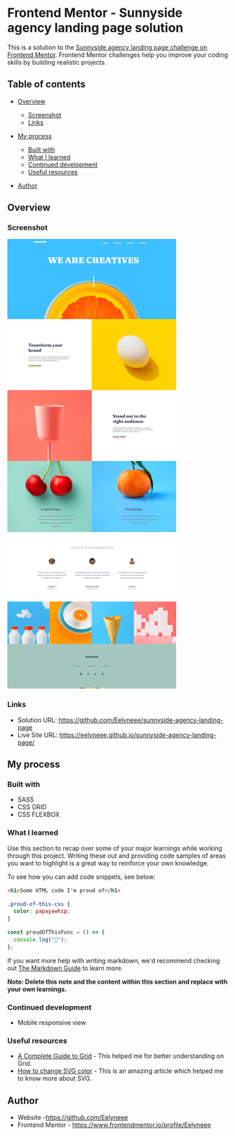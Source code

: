 # Frontend Mentor - Sunnyside agency landing page solution

This is a solution to the [Sunnyside agency landing page challenge on Frontend Mentor](https://www.frontendmentor.io/challenges/sunnyside-agency-landing-page-7yVs3B6ef). Frontend Mentor challenges help you improve your coding skills by building realistic projects.

## Table of contents

- [Overview](#overview)

  - [Screenshot](#screenshot)
  - [Links](#links)

- [My process](#my-process)
  - [Built with](#built-with)
  - [What I learned](#what-i-learned)
  - [Continued development](#continued-development)
  - [Useful resources](#useful-resources)
  
- [Author](#author)

  

## Overview

### Screenshot

![](\screencapture-eelyneee-github-io-sunnyside-agency-landing-page-2021-06-20-01_25_00.png)

### Links

- Solution URL: https://github.com/Eelyneee/sunnyside-agency-landing-page
- Live Site URL: https://eelyneee.github.io/sunnyside-agency-landing-page/

## My process

### Built with

- SASS
- CSS GRID
- CSS FLEXBOX

### What I learned

Use this section to recap over some of your major learnings while working through this project. Writing these out and providing code samples of areas you want to highlight is a great way to reinforce your own knowledge.

To see how you can add code snippets, see below:

```html
<h1>Some HTML code I'm proud of</h1>
```

```css
.proud-of-this-css {
  color: papayawhip;
}
```

```js
const proudOfThisFunc = () => {
  console.log("🎉");
};
```

If you want more help with writing markdown, we'd recommend checking out [The Markdown Guide](https://www.markdownguide.org/) to learn more.

**Note: Delete this note and the content within this section and replace with your own learnings.**

### Continued development

- Mobile responsive view

### Useful resources

- [A Complete Guide to Grid](https://css-tricks.com/snippets/css/complete-guide-grid/) - This helped me for better understanding on Grid. 
- [How to change SVG color](https://www.geeksforgeeks.org/how-to-change-svg-color/) - This is an amazing article which helped me to know more about SVG.

## Author

- Website -https://github.com/Eelyneee
- Frontend Mentor - https://www.frontendmentor.io/profile/Eelyneee
